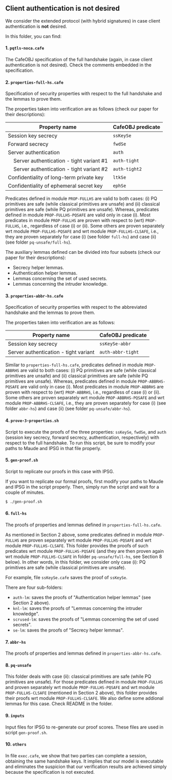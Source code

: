 ## Client authentication is not desired
We consider the extended protocol (with hybrid signatures) in case client authentication is **not** desired.

In this folder, you can find:

#### 1. `pqtls-noca.cafe`
The CafeOBJ specification of the full handshake (again, in case client authentication is not desired). Check the comments embedded in the specification.

#### 2. `properties-full-hs.cafe`
Specification of security properties with respect to the full handshake and the lemmas to prove them. 

The properties taken into verification are as follows (check our paper for their descriptions):

| Property name                                          | CafeOBJ predicate |
| -----------                                            | -----------       |
| Session key secrecy                                    | `ssKeySe`         |
| Forward secrecy                                        | `fwdSe`           |
| Server authentication                                  | `auth`            |
| &nbsp; &nbsp; Server authentication - tight variant #1 | `auth-tight`      |
| &nbsp; &nbsp; Server authentication - tight variant #2 | `auth-tight2`     |
| Confidentiality of long-term private key               | `ltkSe`           |
| Confidentiality of ephemeral secret key                | `ephSe`           |


Predicates defined in module `PROP-FULLHS` are valid to both cases: (i) PQ primitives are safe (while classical primitives are unsafe) and (ii) classical primitives are safe (while PQ primitives are unsafe).
Whereas, predicates defined in module `PROP-FULLHS-PQSAFE` are valid only in case (i).
Most predicates in module `PROP-FULLHS` are proven with respect to (wrt) `PROP-FULLHS`, i.e., regardless of case (i) or (ii).
Some others are proven separately wrt module `PROP-FULLHS-PQSAFE` and wrt module `PROP-FULLHS-CLSAFE`, i.e., they are proven separately for case (i) (see folder `full-hs`) and case (ii) (see folder `pq-unsafe/full-hs`). 

The auxiliary lemmas defined can be divided into four subsets (check our paper for their descriptions):
- Secrecy helper lemmas.
- Authentication helper lemmas.
- Lemmas concerning the set of used secrets.
- Lemmas concerning the intruder knowledge.

#### 3. `properties-abbr-hs.cafe`
Specification of security properties with respect to the abbreviated handshake and the lemmas to prove them.

The properties taken into verification are as follows:

| Property name                         | CafeOBJ predicate |
| -----------                           | -----------       |
| Session key secrecy                   | `ssKeySe-abbr`    |
| Server authentication - tight variant | `auth-abbr-tight` |

Similar to `properties-full-hs.cafe`, 
predicates defined in module `PROP-ABBRHS` are valid to both cases: (i) PQ primitives are safe (while classical primitives are unsafe) and (ii) classical primitives are safe (while PQ primitives are unsafe).
Whereas, predicates defined in module `PROP-ABBRHS-PQSAFE` are valid only in case (i).
Most predicates in module `PROP-ABBRHS` are proven with respect to (wrt) `PROP-ABBRHS`, i.e., regardless of case (i) or (ii).
Some others are proven separately wrt module `PROP-ABBRHS-PQSAFE` and wrt module `PROP-ABBRHS-CLSAFE`, i.e., they are proven separately for case (i) (see folder `abbr-hs`) and case (ii) (see folder `pq-unsafe/abbr-hs`). 

#### 4. `prove-3-properties.sh` 
Script to execute the proofs of the three properties: `ssKeySe`, `fwdSe`, and `auth` (session key secrecy, forward secrecy, authentication, respectively) with respect to the full handshake.
To run this script, be sure to modify your paths to Maude and IPSG in that file properly.

#### 5. `gen-proof.sh`
Script to replicate our proofs in this case with IPSG.

If you want to replicate our formal proofs, first modify your paths to Maude and IPSG in the script properly.
Then, simply run the script and wait for a couple of minutes.
```bash
$ ./gen-proof.sh
```

#### 6. `full-hs`
The proofs of properties and lemmas defined in `properties-full-hs.cafe`. 

As mentioned in Section 2 above, some predicates defined in module `PROP-FULLHS` are proven separately wrt module `PROP-FULLHS-PQSAFE` and wrt module `PROP-FULLHS-CLSAFE`.
This folder provides the proofs of such predicates wrt module `PROP-FULLHS-PQSAFE`
(and they are then proven again wrt module `PROP-FULLHS-CLSAFE` in folder `pq-unsafe/full-hs`, see Section 8 below).
In other words, in this folder, we consider only case (i): PQ primitives are safe (while classical primitives are unsafe).

For example, file `ssKeySe.cafe` saves the proof of `ssKeySe`.

There are four sub-folders:
- `auth-lm`: saves the proofs of "Authentication helper lemmas" (see Section 2 above).
- `knl-lm`: saves the proofs of "Lemmas concerning the intruder knowledge".
- `scrused-lm`: saves the proofs of "Lemmas concerning the set of used secrets".
- `se-lm`: saves the proofs of "Secrecy helper lemmas".


#### 7. `abbr-hs`
The proofs of properties and lemmas defined in `properties-abbr-hs.cafe`. 

#### 8. `pq-unsafe`
This folder deals with case (ii): classical primitives are safe (while PQ primitives are unsafe).
For those predicates defined in module `PROP-FULLHS` and proven separately wrt module `PROP-FULLHS-PQSAFE` and wrt module `PROP-FULLHS-CLSAFE` (mentioned in Section 2 above),
this folder provides their proofs wrt module `PROP-FULLHS-CLSAFE`.
We also define some addional lemmas for this case. Check README in the folder.

#### 9. `inputs`
Input files for IPSG to re-generate our proof scores.
These files are used in script `gen-proof.sh`.

#### 10. `others`
In file `exec.cafe`, we show that two parties can complete a session, obtaining the same handshake keys.
It implies that our model is executable and eliminates the suspicion that our verification results are achieved simply because the specification is not executed.